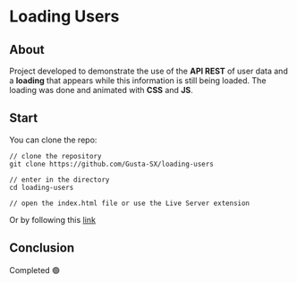 # Loading Users

## About
Project developed to demonstrate the use of the **API REST** of user data and a **loading** that appears while this information is still being loaded. The loading was done and animated with **CSS** and **JS**.

## Start
You can clone the repo:
```
// clone the repository
git clone https://github.com/Gusta-SX/loading-users

// enter in the directory
cd loading-users

// open the index.html file or use the Live Server extension
```
Or by following this [link](https://gusta-load.netlify.app/)

## Conclusion
Completed 🟢
